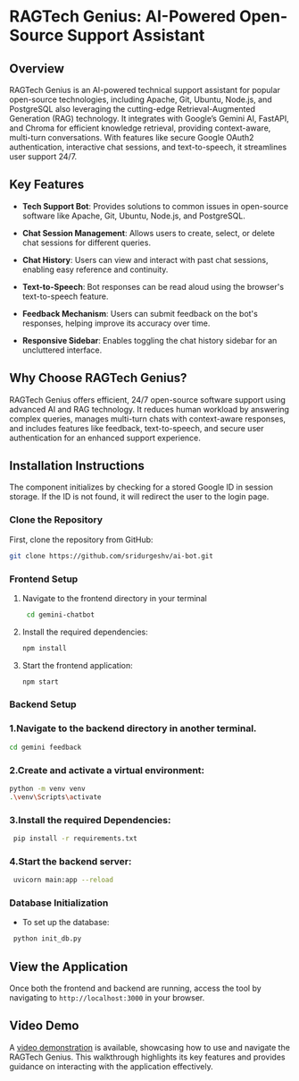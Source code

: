 # RAGTech Genius: AI-Powered Open-Source Support Assistant

## Overview

RAGTech Genius is an AI-powered technical support assistant for popular open-source technologies, including Apache, Git, Ubuntu, Node.js, and PostgreSQL also leveraging the cutting-edge Retrieval-Augmented Generation (RAG) technology. It integrates with Google’s Gemini AI, FastAPI, and Chroma for efficient knowledge retrieval, providing context-aware, multi-turn conversations. With features like secure Google OAuth2 authentication, interactive chat sessions, and text-to-speech, it streamlines user support 24/7.

## Key Features

- **Tech Support Bot**: Provides solutions to common issues in open-source software like Apache, Git, Ubuntu, Node.js, and PostgreSQL.

- **Chat Session Management**: Allows users to create, select, or delete chat sessions for different queries.

- **Chat History**: Users can view and interact with past chat sessions, enabling easy reference and continuity.

- **Text-to-Speech**: Bot responses can be read aloud using the browser's text-to-speech feature.

- **Feedback Mechanism**: Users can submit feedback on the bot's responses, helping improve its accuracy over time.

- **Responsive Sidebar**: Enables toggling the chat history sidebar for an uncluttered interface.

## Why Choose RAGTech Genius?

RAGTech Genius offers efficient, 24/7 open-source software support using advanced AI and RAG technology. It reduces human workload by answering complex queries, manages multi-turn chats with context-aware responses, and includes features like feedback, text-to-speech, and secure user authentication for an enhanced support experience.

## Installation Instructions

The component initializes by checking for a stored Google ID in session storage. If the ID is not found, it will redirect the user to the login page.

### Clone the Repository

First, clone the repository from GitHub:
```bash
git clone https://github.com/sridurgeshv/ai-bot.git
```

### Frontend Setup
1. Navigate to the frontend directory in your terminal
   ```bash
    cd gemini-chatbot
   ```

2. Install the required dependencies:
   ```bash
   npm install
   ```
3. Start the frontend application:
   ```bash
   npm start
   ```

### Backend Setup

### 1.Navigate to the backend directory in another terminal.

```bash
cd gemini feedback
 ```

### 2.Create and activate a virtual environment:

```bash
python -m venv venv
.\venv\Scripts\activate
```

### 3.Install the required Dependencies:

```bash
 pip install -r requirements.txt
```

### 4.Start the backend server:

```bash
 uvicorn main:app --reload
```

### Database Initialization

- To set up the database:

```bash
 python init_db.py
```
## View the Application

Once both the frontend and backend are running, access the tool by navigating to `http://localhost:3000` in your browser.

## Video Demo

A [video demonstration](https://www.awesomescreenshot.com/video/31713673?key=ad8472ceee9ef30258cd8508bc374606) is available, showcasing how to use and navigate the RAGTech Genius. This walkthrough highlights its key features and provides guidance on interacting with the application effectively.